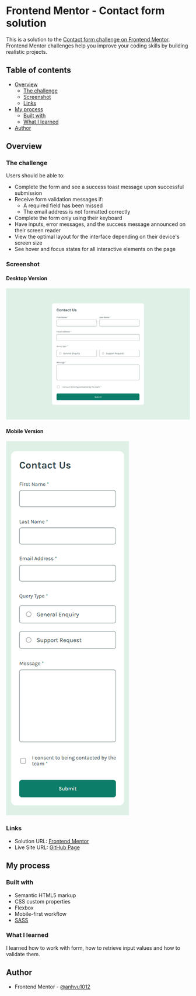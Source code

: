 # Frontend Mentor - Contact form solution

This is a solution to the [Contact form challenge on Frontend Mentor](https://www.frontendmentor.io/challenges/contact-form--G-hYlqKJj). Frontend Mentor challenges help you improve your coding skills by building realistic projects.

## Table of contents

- [Overview](#overview)
  - [The challenge](#the-challenge)
  - [Screenshot](#screenshot)
  - [Links](#links)
- [My process](#my-process)
  - [Built with](#built-with)
  - [What I learned](#what-i-learned)
- [Author](#author)

## Overview

### The challenge

Users should be able to:

- Complete the form and see a success toast message upon successful submission
- Receive form validation messages if:
  - A required field has been missed
  - The email address is not formatted correctly
- Complete the form only using their keyboard
- Have inputs, error messages, and the success message announced on their screen reader
- View the optimal layout for the interface depending on their device's screen size
- See hover and focus states for all interactive elements on the page

### Screenshot

#### Desktop Version

![](solutions/desktop_version.png)

#### Mobile Version

![](solutions/mobile_version.png)

### Links

- Solution URL: [Frontend Mentor](https://www.frontendmentor.io/solutions/contact-form-jN8JgO19JC)
- Live Site URL: [GitHub Page](https://anhvu1012.github.io/Contact-Form/)

## My process

### Built with

- Semantic HTML5 markup
- CSS custom properties
- Flexbox
- Mobile-first workflow
- [SASS](https://sass-lang.com/)

### What I learned

I learned how to work with form, how to retrieve input values and how to validate them.

## Author

- Frontend Mentor - [@anhvu1012](https://www.frontendmentor.io/profile/anhvu1012)
